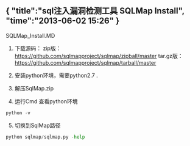 {
    "title":"sql注入漏洞检测工具 SQLMap Install",
    "time":"2013-06-02 15:26"
}
------
SQLMap_Install.MD

1. 下载源码：
zip版：https://github.com/sqlmapproject/sqlmap/zipball/master 
tar.gz版：https://github.com/sqlmapproject/sqlmap/tarball/master

2. 安装python环境，需要python2.7 .

3. 解压SqlMap.zip 

4. 运行Cmd 查看python环境 

``` python
python -v

```

5. 切换到SqlMap路径
``` python
python sqlmap/sqlmap.py -help
```

